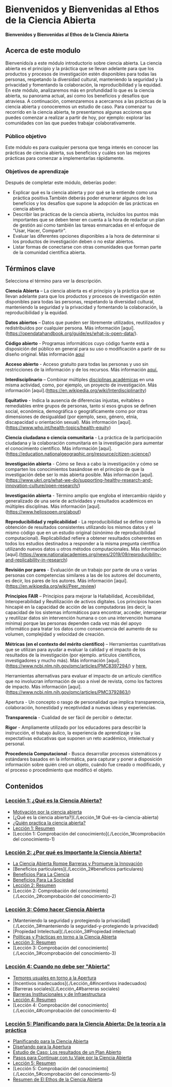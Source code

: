 # Bienvenidos y Bienvenidas al Ethos de la Ciencia Abierta

**Bienvenidos y Bienvenidas al Ethos de la Ciencia Abierta**

## Acerca de este modulo

Bienvenido/a a este módulo introductorio sobre ciencia abierta. La ciencia abierta es el principio y la práctica que se llevan adelante para que los productos y procesos de investigación estén disponibles para todas las personas, respetando la diversidad cultural, manteniendo la seguridad y la privacidad y fomentando la colaboración, la reproducibilidad y la equidad. En este módulo, analizaremos más en profundidad lo que es la ciencia abierta, su panorama actual, así como los beneficios y desafíos que atraviesa. A continuación, comenzaremos a acercarnos a las prácticas de la ciencia abierta y conoceremos un estudio de caso. Para comenzar tu recorrido en la ciencia abierta, te presentamos algunas acciones que puedes comenzar a realizar a partir de hoy, por ejemplo: explorar las comunidades con las que puedes trabajar colaborativamente.

### Público objetivo

Este módulo es para cualquier persona que tenga interés en conocer las prácticas de ciencia abierta, sus beneficios y cuáles son las mejores prácticas para comenzar a implementarlas rápidamente.

### Objetivos de aprendizaje

Después de completar este módulo, deberías poder:

- Explicar qué es la ciencia abierta y por qué se la entiende como una práctica positiva.También deberás poder enumerar algunos de los beneficios y los desafíos que supone la adopción de las prácticas en ciencia abierta.
- Describir las prácticas de la ciencia abierta, incluídos los puntos más importantes que se deben tener en cuenta a la hora de redactar un plan de gestión así como también las tareas enmarcadas en el enfoque de "Usar, Hacer, Compartir".
- Evaluar las diferentes opciones disponibles a la hora de determinar si los productos de investigación deben o no estar abiertos.
- Listar formas de conectarse con otras comunidades que forman parte de la comunidad científica abierta.

## Términos clave

Selecciona el término para ver la descripción.

**Ciencia Abierta** – La ciencia abierta es el principio y la práctica que se llevan adelante para que los productos y procesos de investigación estén disponibles para todas las personas, respetando la diversidad cultural, manteniendo la seguridad y la privacidad y fomentando la colaboración, la reproducibilidad y la equidad.

**Datos abiertos** – Datos que pueden ser libremente utilizados, reutilizados y redistribuidos por cualquier persona. Más información [aquí].(https://opendatahandbook.org/guide/es/what-is-open-data/).

**Código abierto** - Programas informáticos cuyo código fuente está a disposición del público en general para su uso o modificación a partir de su diseño original. Más información [aquí](https://en.wikipedia.org/wiki/Open_source)

**Acceso abierto** - Acceso gratuito para todas las personas y uso sin restricciones de  la información y de los recursos.  Más información [aquí.](https://en.unesco.org/open-access/what-open-access)

**Interdisciplinario** – Combinar múltiples [disciplinas académicas](https://en.wikipedia.org/wiki/Academic_discipline) en  una misma actividad, como, por ejemplo, un proyecto de investigación. Más información [aquí].(https://en.wikipedia.org/wiki/Interdisciplinarity)

**Equitativo** - Indica la ausencia de diferencias injustas, evitables o remediables entre grupos de personas, tanto si esos grupos se definen social, económica, demográfica o geográficamente como por otras dimensiones de desigualdad (por ejemplo, sexo, género, etnia, discapacidad u orientación sexual). Más información [aquí].(https://www.who.int/health-topics/health-equity)

**Ciencia ciudadana o ciencia comunitaria** - La práctica de la participación ciudadana y la colaboración comunitaria en la investigación para aumentar el conocimiento científico. Más información [aquí].(https://education.nationalgeographic.org/resource/citizen-science/)

**Investigación abierta** - Cómo se lleva a cabo la investigación y cómo se comparten los conocimientos basándose en el principio de que la investigación debe ser lo más abierta posible. Más información [aquí].(https://www.ukri.org/what-we-do/supporting-healthy-research-and-innovation-culture/open-research/)

**Investigación abierta** - Término amplio que engloba el intercambio rápido y generalizado de una serie de actividades y resultados académicos en múltiples disciplinas. Más información [aquí].(https://www.heliosopen.org/about)

**Reproducibilidad y replicabilidad** - La reproducibilidad se define como la obtención de resultados consistentes utilizando los mismos datos y el mismo código que en un estudio original (sinónimo de reproducibilidad computacional). Replicabilidad refiere a obtener resultados coherentes en todos los estudios destinados a responder a la misma pregunta científica utilizando nuevos datos u otros métodos computacionales. Más información [aquí].(https://www.nationalacademies.org/news/2019/09/reproducibility-and-replicability-in-research)

**Revisión por pares** - Evaluación de un trabajo por parte de una o varias personas con competencias similares a las de los autores del documento, es decir, los pares de los autores. Más información [aquí].(https://en.wikipedia.org/wiki/Peer_review)

**Principios FAIR** – Principios para mejorar la Hallabilidad, Accesibilidad, Interoperabilidad y Reutilización de activos digitales. Los principios hacen hincapié en la capacidad de acción de las computadoras (es decir, la capacidad de los sistemas informáticos para encontrar, acceder, interoperar y reutilizar datos sin intervención humana o con una intervención humana mínima) porque las personas dependen cada vez más del apoyo informático para tratar los datos como consecuencia del aumento de su volumen, complejidad y velocidad de creación.

**Métricas (en el contexto del mérito científico)** – Herramientas cuantitativas que se utilizan para ayudar a evaluar la calidad y el impacto de los resultados de la investigación (por ejemplo. artículos científicos, investigadores y mucho más). Más información [aquí].(https://www.ncbi.nlm.nih.gov/pmc/articles/PMC8397294/) y [here.](https://editorresources.taylorandfrancis.com/understanding-research-metrics/)

Herramientas alternativas para evaluar el impacto de un artículo científico que no involucran información de uso a nivel de revista, como los factores de impacto.
Más información [aquí].(https://www.ncbi.nlm.nih.gov/pmc/articles/PMC3792863/)

Apertura - Un concepto o rasgo de personalidad que implica transparencia, colaboración, honestidad y receptividad a nuevas ideas y experiencias.

**Transparencia** - Cualidad de ser fácil de percibir o detectar.

**Rigor** - Ampliamente utilizado por los educadores para describir la instrucción, el trabajo áulico, la experiencia de aprendizaje y las expectativas educativas que suponen un reto académico, intelectual y personal.

**Procedencia Computacional** - Busca desarrollar procesos sistemáticos y estándares basados en la informática, para capturar y poner a disposición información sobre quién creó un objeto, cuándo fue creado o modificado, y el proceso o procedimiento que modificó el objeto.

## Contenidos

### [Lección 1: ¿Qué es la Ciencia Abierta?](./Lección_1)

- [Motivación por la ciencia abierta](./Lesson_1#motivation-for-open-science)
- [¿Qué es la ciencia abierta?](./Lección_1# Qué-es-la-ciencia-abierta)
- [¿Quién practica la ciencia abierta?](./Lección_1#¿-quién-practica-la-ciencia-abierta_?)
- [Lección 1: Resumen](./Lección_1#lección-1-resumen)
- [Lección 1: Comprobación del conocimiento](./Lección_1#comprobación del conocimiento-1)

### [Lección 2: ¿Por qué es Importante la Ciencia Abierta?](./Module_1/Lesson_2)

- [La Ciencia Abierta Rompe Barreras y Promueve la Innovación](#la-ciencia-abierta-rompe-barreras-y-promueve-la-innovación)
- [Beneficios particulares](./Lección_2#beneficios particulares)
- [Beneficios Para La Ciencia](#beneficios-para-la-ciencia)
- [Beneficios Para La Sociedad](#beneficios-para-la-sociedad)
- [Lección 2: Resumen](./Lesson_2#lesson-2-summary)
- [Lección 2: Comprobación del conocimiento](./Lección_2#comprobación del conocimiento-2)

### [Lección 3: Cómo hacer Ciencia Abierta](./Module_1/Lesson_3)

- [Manteniendo la seguridad y protegiendo la privacidad](./Lección_3#manteniendo la seguridad-y-protegiendo la privacidad)
- [Propiedad Intelectual](./Lección_3#Propiedad intelectual)
- [Políticas y Prácticas en torno a la Ciencia Abierta](./Lección_3#políticas-y-prácticas-around-open-science)
- [Lección 3: Resumen](./Lección_3#lección-3-resumen)
- [Lección 3: Comprobación del conocimiento](./Lección_3#comprobación del conocimiento-3)

### [Lección 4: Cuando no debe ser "Abierta"](./Module_1/Lesson_4)

- [Temores usuales en torno a la Apertura](./Lección_4#temores-usuales-en-torno-a-la-apertura)
- [Incentivos inadecuados](./Lección_4#incentivos inadecuados)
- [Barreras sociales](./Lección_4#barreras sociales)
- [Barreras Institucionales y de Infraestructura](./Lesson_4#institutional-and-infrastructure-barriers)
- [Lección 4: Resumen](./Lección_4#lección-4-resumen)
- [Lección 4: Comprobación del conocimiento](./Lección_4#comprobación del conocimiento-4)

### [Lección 5: Planificando para la Ciencia Abierta: De la teoría a la práctica](./Módulo_1/Lección_5)

- [Planificando para la Ciencia Abierta](#planificando-para-la-ciencia-abierta)
- [Diseñando para la Apertura](./Lección_5#diseñando-para-la-apertura)
- [Estudio de Caso: Los resultados de un Plan Abierto](./Lección_5#los-resultados-de-un-plan-abierto)
- [Pasos para Continuar con tu Viaje por la Ciencia Abierta](./Lección_5#pasos-para-continuar-con-tu-viaje-por-la-ciencia-abierta)
- [Lección 5: Resumen](./Lección_5#lección-1-resumen)
- [Lección 5: Comprobación del conocimiento](./Lección_5#comprobación del conocimiento-5)
- [Resumen de El Ethos de la Ciencia Abierta](#resumen-de-el-ethos-de-la-ciencia-abierta)
